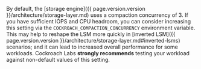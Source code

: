 By default, the [storage engine]({{ page.version.version }}/architecture/storage-layer.md) uses a compaction concurrency of 3. If you have sufficient IOPS and CPU headroom, you can consider increasing this setting via the `COCKROACH_COMPACTION_CONCURRENCY` environment variable. This may help to reshape the LSM more quickly in [inverted LSM]({{ page.version.version }}/architecture/storage-layer.md#inverted-lsms) scenarios; and it can lead to increased overall performance for some workloads. Cockroach Labs **strongly recommends** testing your workload against non-default values of this setting.
